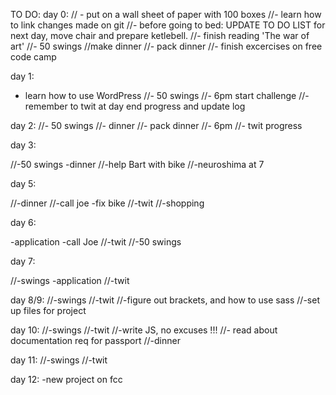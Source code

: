 TO DO:
day 0:
// - put on a wall sheet of paper with 100 boxes 
//- learn how to link changes made on git
//- before going to bed: UPDATE TO DO LIST for next day, move chair and prepare ketlebell.
//- finish reading 'The war of art'
//- 50 swings
//make dinner
//- pack dinner
//- finish excercises on free code camp

day 1:
- learn how to use WordPress
//- 50 swings
//- 6pm start challenge
//- remember to twit at day end progress and update log

day 2:
//- 50 swings
//- dinner
//- pack dinner
//- 6pm 
//- twit progress

day 3:

//-50 swings
-dinner
//-help Bart with bike
//-neuroshima at 7


day 5:

//-dinner
//-call joe
-fix bike
//-twit
//-shopping

day 6:

-application
-call Joe
//-twit
//-50 swings

day 7:

//-swings
-application
//-twit

day 8/9:
//-swings
//-twit
//-figure out brackets, and how to use sass
//-set up files for project

day 10:
//-swings
//-twit
//-write JS, no excuses !!! 
//- read about documentation req for passport
//-dinner

day 11:
//-swings
//-twit

day 12:
-new project on fcc






